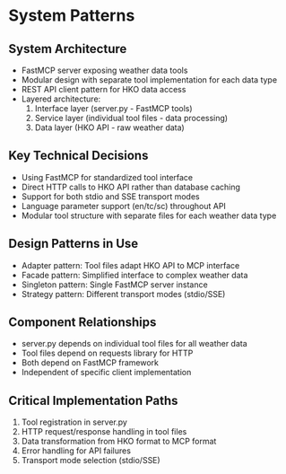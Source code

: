 # System Patterns

## System Architecture
- FastMCP server exposing weather data tools
- Modular design with separate tool implementation for each data type
- REST API client pattern for HKO data access
- Layered architecture:
  1. Interface layer (server.py - FastMCP tools)
  2. Service layer (individual tool files - data processing)
  3. Data layer (HKO API - raw weather data)

## Key Technical Decisions
- Using FastMCP for standardized tool interface
- Direct HTTP calls to HKO API rather than database caching
- Support for both stdio and SSE transport modes
- Language parameter support (en/tc/sc) throughout API
- Modular tool structure with separate files for each weather data type

## Design Patterns in Use
- Adapter pattern: Tool files adapt HKO API to MCP interface
- Facade pattern: Simplified interface to complex weather data
- Singleton pattern: Single FastMCP server instance
- Strategy pattern: Different transport modes (stdio/SSE)

## Component Relationships
- server.py depends on individual tool files for all weather data
- Tool files depend on requests library for HTTP
- Both depend on FastMCP framework
- Independent of specific client implementation

## Critical Implementation Paths
1. Tool registration in server.py
2. HTTP request/response handling in tool files
3. Data transformation from HKO format to MCP format
4. Error handling for API failures
5. Transport mode selection (stdio/SSE)
